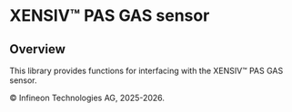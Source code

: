 # XENSIV™ PAS GAS sensor

## Overview

This library provides functions for interfacing with the XENSIV™ PAS GAS sensor.

© Infineon Technologies AG, 2025-2026.
